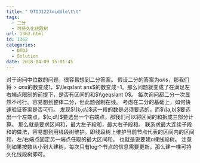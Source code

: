 ```yaml
---
title: " DTOJ1227middle\t\t"
tags:
  - 二分
  - 可持久化线段树
url: 1362.html
id: 1362
categories:
  - DTOJ
  - Solution
date: 2018-04-09 15:01:45
---
```


对于询问中位数的问题，很容易想到二分答案。 假设二分的答案为$ans$，那我们将$>ans$的数变成$1$，$\\leqslant ans$的数变成$-1$。那么问题就变成了在满足左右端点限制的前提下，是否有区间的和$\\geqslant 0$。 每次询问都二分一次显然不可行。容易想到整体二分，但此题强制在线。 考虑在二分的基础上，如何快速验证答案是否可行。 发现$\[b,c\]$这一段的数是必须要选的，而$\[a,b)$要选出一个左端点，$(c,d\]$要选出一个右端点，那我们可以将区间的和拆成三部分计算。 那么就是要求区间和，最大左子段和，最大右子段和。 联系求最大连续子段和的做法，容易想到用线段树维护。即线段树上维护当前节点代表的区间内的区间和、左/右端点固定另一端点任取的最大区间和。 也就是说要建$n$棵线段树。 注意到如果按数从小到大建树，每次只有log个节点的信息需要更新，那么建一棵可持久化线段树即可。